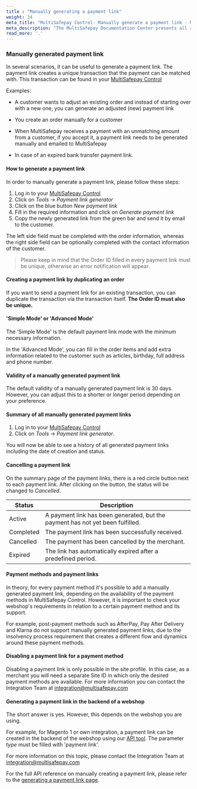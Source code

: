 ```yaml
---
title : "Manually generating a payment link"
weight: 34
meta_title: "MultiSafepay Control- Manually generate a payment link - MultiSafepay Docs"
meta_description: "The MultiSafepay Documentation Center presents all relevant information about our Plugins and API. You can also find support pages for payment methods, tools and general questions as well as the contact details of our Support and Integration Teams."
read_more: '.'
---
```


### Manually generated payment link

In several scenarios, it can be useful to generate a payment link. The payment link creates a unique transaction that the payment can be matched with. This transaction can be found in your [MultiSafepay Control](https://merchant.multisafepay.com/)

Examples:

* A customer wants to adjust an existing order and instead of starting over with a new one, you can generate an adjusted (new) payment link

* You create an order manually for a customer

* When MultiSafepay receives a payment with an unmatching amount from a customer, if you accept it, a payment link needs to be generated manually and emailed to MultiSafepay

* In case of an expired bank transfer payment link.

#### How to generate a payment link

In order to manually generate a payment link, please follow these steps:

1. Log in to your [MultiSafepay Control](https://merchant.multisafepay.com)
2. Click on _Tools_ → _Payment link generator_
3. Click on the blue button _New payment link_
4. Fill in the required information and click on _Generate payment link_
5. Copy the newly generated link from the green bar and send it by email to the customer.

The left side field must be completed with the order information, whereas the right side field can be optionally completed with the contact information of the customer. 

> Please keep in mind that the Order ID filled in every payment link must be unique, otherwise an error notification will appear.

#### Creating a payment link by duplicating an order

If you want to send a payment link for an existing transaction, you can duplicate the transaction via the transaction itself. __The Order ID must also be unique.__

#### 'Simple Mode' or 'Advanced Mode'

The 'Simple Mode' is the default payment link mode with the minimum necessary information. 

In the 'Advanced Mode', you can fill in the order items and add extra information related to the customer such as articles, birthday, full address and phone number. 

#### Validity of a manually generated payment link 

The default validity of a manually generated payment link is 30 days. However, you can adjust this to a shorter or longer period depending on your preference. 

#### Summary of all manually generated payment links

1. Log in to your [MultiSafepay Control](https://merchant.multisafepay.com)
2. Click on _Tools_ → _Payment link generator_.

You will now be able to see a history of all generated payment links including the date of creation and status. 

#### Cancelling a payment link
On the summary page of the payment links, there is a red circle button next to each payment link.  After clicking on the button, the status will be changed to _Cancelled_. 

|  Status      | Description |
|-------------|---------------------------------------------------------------------------|
| Active      | A payment link has been generated, but the payment has not yet been fulfilled.  | 
| Completed   | The payment link has been successfully received. | 
| Cancelled   | The payment has been cancelled by the merchant.| 
| Expired     | The link has automatically expired after a predefined period.  | 

#### Payment methods and payment links 

In theory, for every payment method it's possible to add a manually generated payment link, depending on the availability of the payment methods in MultiSafepay Control. However, it is important to check your webshop's requirements in relation to a certain payment method and its support.

For example, post-payment methods such as AfterPay, Pay After Delivery and Klarna do not support manually generated payment links, due to the insolvency process requirement that creates a different flow and dynamics around these payment methods.

#### Disabling a payment link for a payment method
Disabling a payment link is only possible in the site profile. In this case, as a merchant you will need a separate Site ID in which only the desired payment methods are available. For more information you can contact the Integration Team at <integration@multisafepay.com>

#### Generating a payment link in the backend of a webshop

The short answer is yes. However, this depends on the webshop you are using.

For example, for Magento 1 or own integration, a payment link can be created in the backend of the webshop using our [API tool](https://docs.multisafepay.com/api/#create-an-order). The parameter _type_ must be filled with 'payment link'. 

For more information on this topic, please contact the Integration Team at <integration@multisafepay.com>

For the full API reference on manually creating a payment link, please refer to the [generating a payment link page](/api/#generating-a-payment-link).
